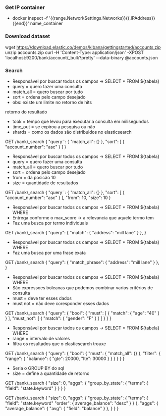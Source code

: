 
### Get IP container
 - docker inspect -f '{{range.NetworkSettings.Networks}}{{.IPAddress}}{{end}}' name_container

### Download dataset
wget https://download.elastic.co/demos/kibana/gettingstarted/accounts.zip
unzip accounts.zip
curl -H 'Content-Type: application/json' -XPOST 'localhost:9200/bank/account/_bulk?pretty' --data-binary @accounts.json

### Search

- Responsável por buscar todos os campos -> SELECT * FROM ${tabela}
- query = quero fazer uma consulta
- match_all = quero buscar por tudo
- sort = ordena pelo campo desejado
- obs: existe um limite no retorno de hits

retorno do resultado
- took = tempo que levou para executar a consulta em milisegundos
- time_out = se expirou a pesquisa ou não
- shards = como os dados são distribuidos no elasticsearch

GET /bank/_search
{
    "query¨: { "match_all": {} },
    "sort": [
        { "account_number": "asc" }
    ]
}

- Responsável por buscar todos os campos -> SELECT * FROM ${tabela}
- query = quero fazer uma consulta
- match_all = quero buscar por tudo
- sort = ordena pelo campo desejado
- from = da posicão 10
- size = quantidade de resultados

GET /bank/_search
{
    "query¨: { "match_all": {} },
    "sort": [
        { "account_number": "asc" }
    ],
    "from": 10,
    "size": 10
}

- Responsável por buscar todos os campos -> SELECT * FROM ${tabela} WHERE
- Entrega conforme o max_score -> a relevancia que aquele termo tem
- Faz uma busca por termo individuais

GET /bank/_search
{
    "query": { "match": { "address": "mill lane" } },
}

- Responsável por buscar todos os campos -> SELECT * FROM ${tabela} WHERE
- Faz uma busca por uma frase exata

GET /bank/_search
{
    "query": { "match_phrase": { "address": "mill lane" } },
}

- Responsável por buscar todos os campos -> SELECT * FROM ${tabela} WHERE
- São expressoes boleanas que podemos combinar varios critérios de consulta
- must = deve ter esses dados
- must not = não deve coresponder esses dados

GET /bank/_search
{
    "query": {
        "bool": {
            "must": [
                { "match": { "age": "40" } }
            ],
            "must_not": [
                { "match": { "gender": "F" } }
            ]
        }
    }
}

- Responsável por buscar todos os campos -> SELECT * FROM ${tabela} WHERE
- range = intervalo de valores
- filtra os resultados que o elasticsearch trouxe

GET /bank/_search
{
    "query": {
        "bool": {
            "must": { "match_all": {} },
            "filter": {
                "range": {
                    "balance": {
                        "gte": 20000,
                        "lte": 30000
                    }
                }
            }
        }
    }
}


- Seria o GROUP BY do sql
- size = define a quantidade de retorno

GET /bank/_search
{
    "size": 0,
    "aggs": {
        "group_by_state": {
            "terms": {
                "field": "state.keyword"
            }
        }
    }
}

GET /bank/_search
{
    "size": 0,
    "aggs": {
        "group_by_state": {
            "terms": {
                "field": "state.keyword"
                "order": {
                    average_balance": "desc"
                }
            }
        },
        "aggs": {
            "average_balance": {
                "avg": {
                    "field": "balance"
                }
            },
        }
    }
}
